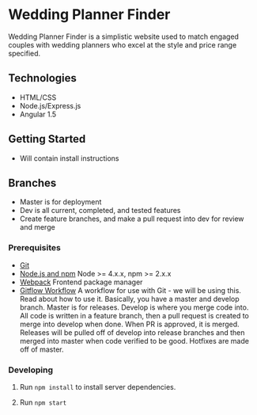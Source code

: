 # Wedding Planner Finder

Wedding Planner Finder is a simplistic website used to match engaged couples with wedding planners who excel at the style and price range specified.

## Technologies
- HTML/CSS
- Node.js/Express.js
- Angular 1.5


## Getting Started

- Will contain install instructions

## Branches

- Master is for deployment
- Dev is all current, completed, and tested features
- Create feature branches, and make a pull request into dev for review and merge

### Prerequisites

- [Git](https://git-scm.com/)
- [Node.js and npm](nodejs.org) Node >= 4.x.x, npm >= 2.x.x
- [Webpack](https://webpack.github.io/) Frontend package manager
- [Gitflow Workflow](https://www.atlassian.com/git/tutorials/comparing-workflows#gitflow-workflow) A workflow for use with Git - we will be using this. Read about how to use it. Basically, you have a master and develop branch. Master is for releases. Develop is where you merge code into. All code is written in a feature branch, then a pull request is created to merge into develop when done. When PR is approved, it is merged. Releases will be pulled off of develop into release branches and then merged into master when code verified to be good. Hotfixes are made off of master.

### Developing

1. Run `npm install` to install server dependencies.

3. Run `npm start`
